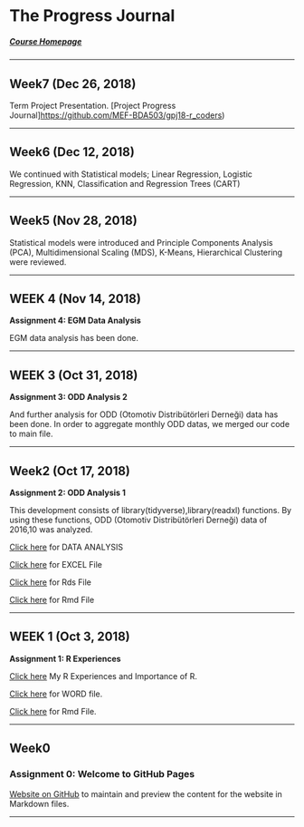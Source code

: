 
# The Progress Journal
##### [Course Homepage](https://mef-bda503.github.io/)	

***
## Week7 (Dec 26, 2018)

Term Project Presentation. [Project Progress Journal]https://github.com/MEF-BDA503/gpj18-r_coders)

***
## Week6 (Dec 12, 2018)

We continued with Statistical models; Linear Regression, Logistic Regression, KNN, Classification and Regression Trees (CART)

***
## Week5 (Nov 28, 2018)

Statistical models were introduced and Principle Components Analysis (PCA), Multidimensional Scaling (MDS), K-Means, Hierarchical Clustering were reviewed. 

***
## WEEK 4 (Nov 14, 2018)
**Assignment 4: EGM Data Analysis**

EGM data analysis has been done. 

***
## WEEK 3 (Oct 31, 2018)
**Assignment 3: ODD Analysis 2**

And further analysis for ODD (Otomotiv Distribütörleri Derneği) data has been done. In order to aggregate monthly ODD datas, we merged our code to main file.


***
## Week2 (Oct 17, 2018)
**Assignment 2: ODD Analysis 1**

This development consists of library(tidyverse),library(readxl) functions. By using these functions, ODD (Otomotiv Distribütörleri Derneği) data of 2016,10 was analyzed.

[Click here](AssignmentWeek2/RMarkdown-Homework-ODDAnalysis_Assignment2.html) for DATA ANALYSIS

[Click here](https://github.com/MEF-BDA503/pj18-Leyla.Yigit/blob/master/AssignmentWeek2/odd_retail_sales_2016_10.xlsx) for EXCEL File

[Click here](https://github.com/MEF-BDA503/pj18-Leyla.Yigit/blob/master/AssignmentWeek2/car_data_oct_16.rds) for Rds File

[Click here](https://github.com/MEF-BDA503/pj18-Leyla.Yigit/blob/master/AssignmentWeek2/RMarkdown-Homework-ODDAnalysis_Assignment2.Rmd) for Rmd File

***
## WEEK 1 (Oct 3, 2018)
**Assignment 1: R Experiences**

[Click here](AssignmentWeek1/RMarkdown-Homework-Rexamples_Assignment1.html) My R Experiences and Importance of R.

[Click here](https://github.com/MEF-BDA503/pj18-Leyla.Yigit/blob/master/AssignmentWeek1/RMarkdown-Homework.docx) for WORD file.

[Click here](https://github.com/MEF-BDA503/pj18-Leyla.Yigit/blob/master/AssignmentWeek1/RMarkdown-Homework-Rexamples_Assignment1.Rmd) for Rmd File.

***
## Week0
### Assignment 0: Welcome to GitHub Pages

[Website on GitHub](https://github.com/MEF-BDA503/pj18-Leyla.Yigit/edit/master/index.md) to maintain and preview the content for the website in Markdown files.


***

